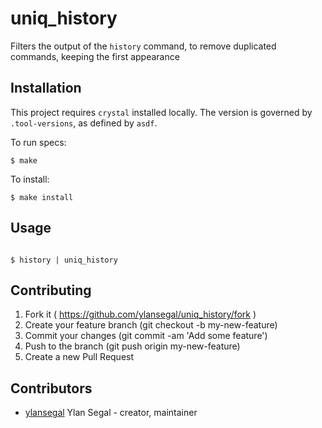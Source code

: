 # uniq_history

Filters the output of the `history` command, to remove duplicated commands, keeping the first appearance

## Installation

This project requires `crystal` installed locally. The version is governed by `.tool-versions`, as defined by `asdf`.

To run specs:

```
$ make
```

To install:

```
$ make install
```


## Usage

``` shell

$ history | uniq_history

```

## Contributing

1. Fork it ( https://github.com/ylansegal/uniq_history/fork )
2. Create your feature branch (git checkout -b my-new-feature)
3. Commit your changes (git commit -am 'Add some feature')
4. Push to the branch (git push origin my-new-feature)
5. Create a new Pull Request

## Contributors

- [ylansegal](https://github.com/ylansegal) Ylan Segal - creator, maintainer
